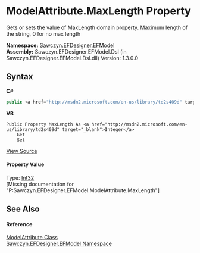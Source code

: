 # ModelAttribute.MaxLength Property 
 

Gets or sets the value of MaxLength domain property. Maximum length of the string, 0 for no max length

**Namespace:**&nbsp;<a href="N_Sawczyn_EFDesigner_EFModel">Sawczyn.EFDesigner.EFModel</a><br />**Assembly:**&nbsp;Sawczyn.EFDesigner.EFModel.Dsl (in Sawczyn.EFDesigner.EFModel.Dsl.dll) Version: 1.3.0.0

## Syntax

**C#**<br />
``` C#
public <a href="http://msdn2.microsoft.com/en-us/library/td2s409d" target="_blank">int</a> MaxLength { get; set; }
```

**VB**<br />
``` VB
Public Property MaxLength As <a href="http://msdn2.microsoft.com/en-us/library/td2s409d" target="_blank">Integer</a>
	Get
	Set
```

<a href="https://github.com/msawczyn/EFDesigner/tree/master/src/Dsl/GeneratedCode/DomainClasses.cs#L5712" title="View the source code">View Source</a><br />

#### Property Value
Type: <a href="http://msdn2.microsoft.com/en-us/library/td2s409d" target="_blank">Int32</a><br />\[Missing <value> documentation for "P:Sawczyn.EFDesigner.EFModel.ModelAttribute.MaxLength"\]

## See Also


#### Reference
<a href="T_Sawczyn_EFDesigner_EFModel_ModelAttribute">ModelAttribute Class</a><br /><a href="N_Sawczyn_EFDesigner_EFModel">Sawczyn.EFDesigner.EFModel Namespace</a><br />